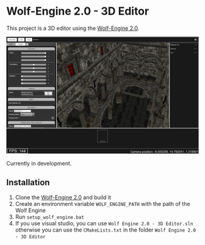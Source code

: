 # Wolf-Engine 2.0 - 3D Editor

This project is a 3D editor using the [Wolf-Engine 2.0](https://github.com/arthur-monteiro/WolfEngine-2.0).

<p align="center">
  <img src="./Screenshots/sponza_intel.PNG"  width="1080"/>
</p>

Currently in development.

## Installation

1. Clone the [Wolf-Engine 2.0](https://github.com/arthur-monteiro/WolfEngine-2.0) and build it
2. Create an environment variable `WOLF_ENGINE_PATH` with the path of the Wolf Engine
3. Run `setup_wolf_engine.bat`
4. If you use visual studio, you can use `Wolf Engine 2.0 - 3D Editor.sln` otherwise you can use the `CMakeLists.txt` in the folder `Wolf Engine 2.0 - 3D Editor`